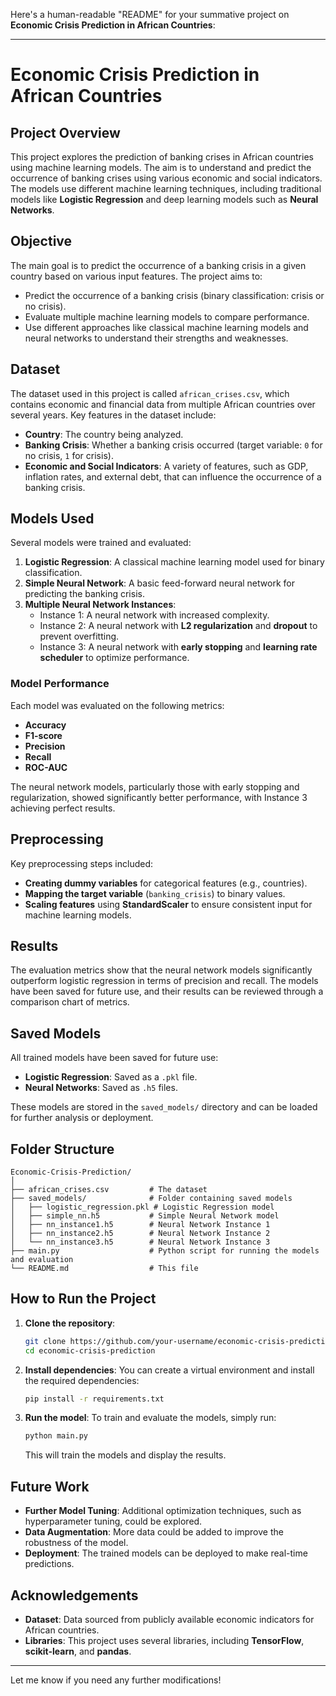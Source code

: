 Here's a human-readable "README" for your summative project on **Economic Crisis Prediction in African Countries**:

---

# **Economic Crisis Prediction in African Countries**

## **Project Overview**

This project explores the prediction of banking crises in African countries using machine learning models. The aim is to understand and predict the occurrence of banking crises using various economic and social indicators. The models use different machine learning techniques, including traditional models like **Logistic Regression** and deep learning models such as **Neural Networks**.

## **Objective**

The main goal is to predict the occurrence of a banking crisis in a given country based on various input features. The project aims to:
- Predict the occurrence of a banking crisis (binary classification: crisis or no crisis).
- Evaluate multiple machine learning models to compare performance.
- Use different approaches like classical machine learning models and neural networks to understand their strengths and weaknesses.

## **Dataset**

The dataset used in this project is called `african_crises.csv`, which contains economic and financial data from multiple African countries over several years. Key features in the dataset include:
- **Country**: The country being analyzed.
- **Banking Crisis**: Whether a banking crisis occurred (target variable: `0` for no crisis, `1` for crisis).
- **Economic and Social Indicators**: A variety of features, such as GDP, inflation rates, and external debt, that can influence the occurrence of a banking crisis.

## **Models Used**

Several models were trained and evaluated:
1. **Logistic Regression**: A classical machine learning model used for binary classification.
2. **Simple Neural Network**: A basic feed-forward neural network for predicting the banking crisis.
3. **Multiple Neural Network Instances**:
   - Instance 1: A neural network with increased complexity.
   - Instance 2: A neural network with **L2 regularization** and **dropout** to prevent overfitting.
   - Instance 3: A neural network with **early stopping** and **learning rate scheduler** to optimize performance.

### **Model Performance**

Each model was evaluated on the following metrics:
- **Accuracy**
- **F1-score**
- **Precision**
- **Recall**
- **ROC-AUC**

The neural network models, particularly those with early stopping and regularization, showed significantly better performance, with Instance 3 achieving perfect results.

## **Preprocessing**

Key preprocessing steps included:
- **Creating dummy variables** for categorical features (e.g., countries).
- **Mapping the target variable** (`banking_crisis`) to binary values.
- **Scaling features** using **StandardScaler** to ensure consistent input for machine learning models.

## **Results**

The evaluation metrics show that the neural network models significantly outperform logistic regression in terms of precision and recall. The models have been saved for future use, and their results can be reviewed through a comparison chart of metrics.

## **Saved Models**

All trained models have been saved for future use:
- **Logistic Regression**: Saved as a `.pkl` file.
- **Neural Networks**: Saved as `.h5` files.

These models are stored in the `saved_models/` directory and can be loaded for further analysis or deployment.

## **Folder Structure**

```
Economic-Crisis-Prediction/
│
├── african_crises.csv         # The dataset
├── saved_models/              # Folder containing saved models
│   ├── logistic_regression.pkl # Logistic Regression model
│   ├── simple_nn.h5           # Simple Neural Network model
│   ├── nn_instance1.h5        # Neural Network Instance 1
│   ├── nn_instance2.h5        # Neural Network Instance 2
│   └── nn_instance3.h5        # Neural Network Instance 3
├── main.py                    # Python script for running the models and evaluation
└── README.md                  # This file
```

## **How to Run the Project**

1. **Clone the repository**:
   ```bash
   git clone https://github.com/your-username/economic-crisis-prediction.git
   cd economic-crisis-prediction
   ```

2. **Install dependencies**:
   You can create a virtual environment and install the required dependencies:
   ```bash
   pip install -r requirements.txt
   ```

3. **Run the model**:
   To train and evaluate the models, simply run:
   ```bash
   python main.py
   ```

   This will train the models and display the results.

## **Future Work**

- **Further Model Tuning**: Additional optimization techniques, such as hyperparameter tuning, could be explored.
- **Data Augmentation**: More data could be added to improve the robustness of the model.
- **Deployment**: The trained models can be deployed to make real-time predictions.

## **Acknowledgements**

- **Dataset**: Data sourced from publicly available economic indicators for African countries.
- **Libraries**: This project uses several libraries, including **TensorFlow**, **scikit-learn**, and **pandas**.

---

Let me know if you need any further modifications!